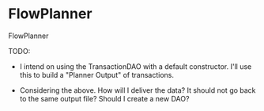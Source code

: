 # FlowPlanner
FlowPlanner

TODO:

- I intend on using the TransactionDAO with a default constructor.  I'll use this to build a "Planner Output" of transactions.

- Considering the above.  How will I deliver the data?  It should not go back to the same output file?  Should I create a new DAO?
